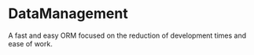 # DataManagement
A fast and easy ORM focused on the reduction of development times and ease of work.
